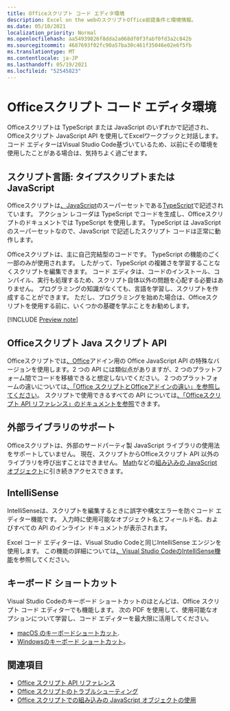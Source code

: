 ```yaml
---
title: Officeスクリプト コード エディタ環境
description: Excel on the webのスクリプトOffice前提条件と環境情報。
ms.date: 05/10/2021
localization_priority: Normal
ms.openlocfilehash: aa54939826f8dda2a068df0f3fabf0fd3a2c842b
ms.sourcegitcommit: 4687693f02fc90a57ba30c461f35046e02e6f5fb
ms.translationtype: MT
ms.contentlocale: ja-JP
ms.lasthandoff: 05/19/2021
ms.locfileid: "52545823"
---
```

# <a name="office-scripts-code-editor-environment"></a>Officeスクリプト コード エディタ環境

Officeスクリプトは TypeScript または JavaScript のいずれかで記述され、Officeスクリプト JavaScript API を使用してExcelワークブックと対話します。 コード エディターはVisual Studio Code基づいているため、以前にその環境を使用したことがある場合は、気持ちよく過ごせます。

## <a name="scripting-language-typescript-or-javascript"></a>スクリプト言語: タイプスクリプトまたは JavaScript

Officeスクリプトは[、JavaScript](https://developer.mozilla.org/docs/Web/JavaScript)のスーパーセットである[TypeScript](https://www.typescriptlang.org/docs/home.html)で記述されています。 アクション レコーダは TypeScript でコードを生成し、Officeスクリプトのドキュメントでは TypeScript を使用します。 TypeScript は JavaScript のスーパーセットなので、JavaScript で記述したスクリプト コードは正常に動作します。

Officeスクリプトは、主に自己完結型のコードです。 TypeScript の機能のごく一部のみが使用されます。 したがって、TypeScript の複雑さを学習することなくスクリプトを編集できます。 コード エディタは、コードのインストール、コンパイル、実行も処理するため、スクリプト自体以外の問題を心配する必要はありません。 プログラミングの知識がなくても、言語を学習し、スクリプトを作成することができます。 ただし、プログラミングを始めた場合は、Officeスクリプトを使用する前に、いくつかの基礎を学ぶことをお勧めします。

[!INCLUDE [Preview note](../includes/coding-basics-references.md)]

## <a name="office-scripts-javascript-api"></a>Officeスクリプト Java スクリプト API

Officeスクリプトでは[、Office](/office/dev/add-ins/overview/index)アドイン用の Office JavaScript API の特殊なバージョンを使用します。2 つの API には類似点がありますが、2 つのプラットフォーム間でコードを移植できると想定しないでください。 2 つのプラットフォームの違いについては[、「Office スクリプトとOfficeアドインの違い」を参照してください](../resources/add-ins-differences.md#apis)。 スクリプトで使用できるすべての API については[、「Officeスクリプト API リファレンス」のドキュメントを参照](/javascript/api/office-scripts/overview)できます。

## <a name="external-library-support"></a>外部ライブラリのサポート

Officeスクリプトは、外部のサードパーティ製 JavaScript ライブラリの使用法をサポートしていません。 現在、スクリプトからOfficeスクリプト API 以外のライブラリを呼び出すことはできません。 [Math](https://developer.mozilla.org/docs/Web/JavaScript/Reference/Global_Objects/Math)などの[組み込みの JavaScript オブジェクト](../develop/javascript-objects.md)に引き続きアクセスできます。

## <a name="intellisense"></a>IntelliSense

IntelliSenseは、スクリプトを編集するときに誤字や構文エラーを防ぐコード エディター機能です。 入力時に使用可能なオブジェクト名とフィールド名、およびすべての API のインライン ドキュメントが表示されます。

Excel コード エディターは、Visual Studio Codeと同じIntelliSense エンジンを使用します。 この機能の詳細については[、Visual Studio CodeのIntelliSense機能](https://code.visualstudio.com/docs/editor/intellisense#_intellisense-features)を参照してください。

## <a name="keyboard-shortcuts"></a>キーボード ショートカット

Visual Studio Codeのキーボード ショートカットのほとんどは、Office スクリプト コード エディターでも機能します。 次の PDF を使用して、使用可能なオプションについて学習し、コード エディターを最大限に活用してください。

- [macOS のキーボードショートカット](https://code.visualstudio.com/shortcuts/keyboard-shortcuts-macos.pdf).
- [Windowsのキーボード ショートカット](https://code.visualstudio.com/shortcuts/keyboard-shortcuts-windows.pdf)。

## <a name="see-also"></a>関連項目

- [Office スクリプト API リファレンス](/javascript/api/office-scripts/overview)
- [Office スクリプトのトラブルシューティング](../testing/troubleshooting.md)
- [Office スクリプトでの組み込みの JavaScript オブジェクトの使用](../develop/javascript-objects.md)
